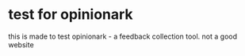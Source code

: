 # test for opinionark
this is made to test opinionark - a feedback collection tool. not a good website
